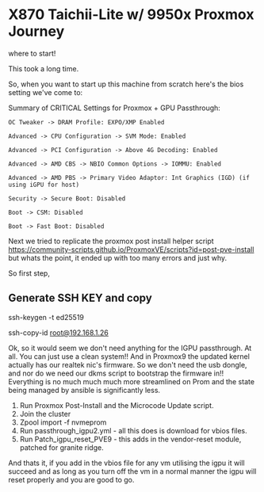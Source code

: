 # X870 Taichii-Lite w/ 9950x Proxmox Journey
where to start!

This took a long time.

So, when you want to start up this machine from scratch here's the bios setting we've come to:

Summary of CRITICAL Settings for Proxmox + GPU Passthrough:

    OC Tweaker -> DRAM Profile: EXPO/XMP Enabled

    Advanced -> CPU Configuration -> SVM Mode: Enabled

    Advanced -> PCI Configuration -> Above 4G Decoding: Enabled

    Advanced -> AMD CBS -> NBIO Common Options -> IOMMU: Enabled

    Advanced -> AMD PBS -> Primary Video Adaptor: Int Graphics (IGD) (if using iGPU for host)

    Security -> Secure Boot: Disabled

    Boot -> CSM: Disabled

    Boot -> Fast Boot: Disabled


Next we tried to replicate the proxmox post install helper script https://community-scripts.github.io/ProxmoxVE/scripts?id=post-pve-install but whats the point, it ended up with too many errors and just why. 

So first step, 

## Generate SSH KEY and copy
ssh-keygen -t ed25519

ssh-copy-id root@192.168.1.26


Ok, so it would seem we don't need anything for the IGPU passthrough. At all. You can just use a clean system!!
And in Proxmox9 the updated kernel actually has our realtek nic's firmware. So we don't need the usb dongle, and nor do we need our dkms script to bootstrap the firmware in!!
Everything is no much much much more streamlined on Prom and the state being managed by ansible is significantly less.
1. Run Proxmox Post-Install and the Microcode Update script.
2. Join the cluster
3. Zpool import -f nvmeprom
4. Run passthrough_igpu2.yml - all this does is download for vbios files.
5. Run Patch_igpu_reset_PVE9 - this adds in the vendor-reset module, patched for granite ridge.

And thats it, if you add in the vbios file for any vm utilising the igpu it will succeed and as long as you turn off the vm in a normal manner the igpu will reset properly and you are good to go.
